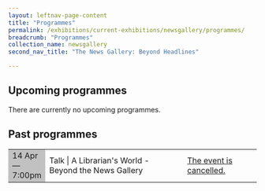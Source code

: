 ```yaml
---
layout: leftnav-page-content
title: "Programmes"
permalink: /exhibitions/current-exhibitions/newsgallery/programmes/
breadcrumb: "Programmes"
collection_name: newsgallery
second_nav_title: "The News Gallery: Beyond Headlines"

---
```


<!-- 

Colours
Upcoming: default colour
Past: #c1c1c1

-->

<h2>Upcoming programmes</h2>

<p>There are currently no upcoming programmes.</p>

<h2>Past programmes</h2>

<table class="table table-v">
    <tr>
        <td style="background-color: #c1c1c1;">14 Apr<br>
            &mdash;<br>
            7:00pm</td>
        <td>Talk &#124; A Librarian's World - Beyond the News Gallery</td>
        <td><a href="/programmes/newsgallery/20200414-talk/">The event is cancelled.</a></td>
    </tr>
</table>
